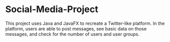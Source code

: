 # Social-Media-Project
This project uses Java and JavaFX to recreate a Twitter-like platform. In the platform, users are able to post messages, see basic data on those messages, and check for the number of users and user groups.

